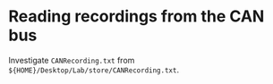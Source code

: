 # Reading recordings from the CAN bus  
Investigate `CANRecording.txt` from `${HOME}/Desktop/Lab/store/CANRecording.txt`.  

